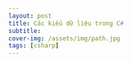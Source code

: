 ```yaml
---
layout: post
title: Các kiểu dữ liệu trong C#
subtitle: 
cover-img: /assets/img/path.jpg
tags: [csharp]
---
```


